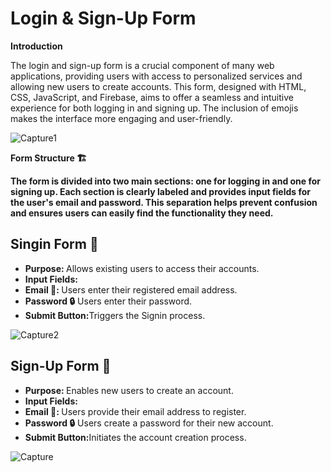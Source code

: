<h1>Login & Sign-Up Form</h1>
<b>Introduction</b> <br>

<p>The login and sign-up form is a crucial component of many web applications, providing users with access to personalized services and allowing new users to create accounts. This form, designed with HTML, CSS, JavaScript, and Firebase, aims to offer a seamless and intuitive experience for both logging in and signing up. The inclusion of emojis makes the interface more engaging and user-friendly.</p>

![Capture1](https://github.com/user-attachments/assets/e46431a1-3400-475c-a25f-a556d6f371db)


<b>Form Structure 🏗️
<p>The form is divided into two main sections: one for logging in and one for signing up. Each section is clearly labeled and provides input fields for the user's email and password. This separation helps prevent confusion and ensures users can easily find the functionality they need.</b></p>

<h2>Singin Form 🔑</h2>

<ul>
  <li><b> Purpose: </b>Allows existing users to access their accounts.</li>
  <li><b>Input Fields:</b></li>
  <li><b>Email 📧: </b> Users enter their registered email address.</li>
    <li><b>Password 🔒</b> Users enter their password.</li>
  <li><b>Submit Button:</b>Triggers the Signin process.</li>
</ul>

![Capture2](https://github.com/user-attachments/assets/34ad4549-2b30-4dd8-b129-50d20a0a249e)

<h2>Sign-Up Form 📝</h2>

<ul>
  <li><b> Purpose: </b>Enables new users to create an account.</li>
  <li><b>Input Fields:</b></li>
  <li><b>Email 📧: </b> Users provide their email address to register.</li>
  <li><b>Password 🔒</b> Users create a password for their new account.</li>
  <li><b>Submit Button:</b>Initiates the account creation process.</li>
</ul>

![Capture](https://github.com/user-attachments/assets/f53e80fd-c2b2-45a7-959c-6d3e32d5f22a)

